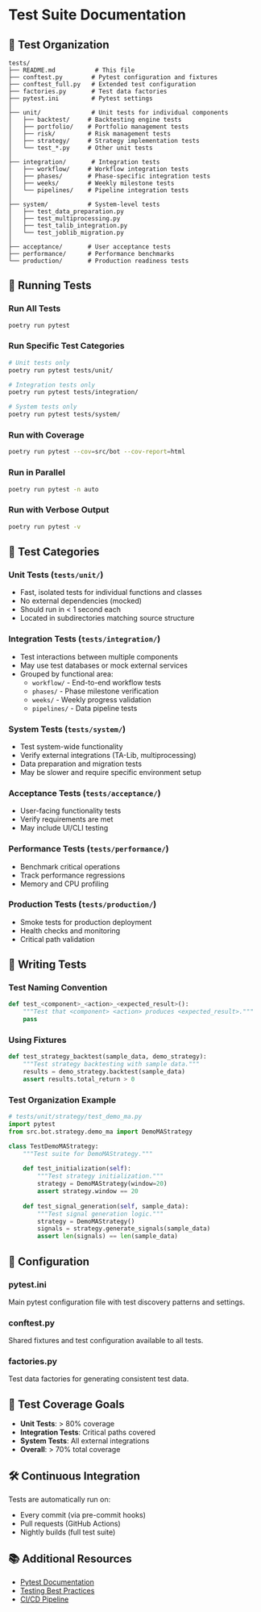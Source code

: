 # Test Suite Documentation

## 📂 Test Organization

```
tests/
├── README.md           # This file
├── conftest.py        # Pytest configuration and fixtures
├── conftest_full.py   # Extended test configuration
├── factories.py       # Test data factories
├── pytest.ini         # Pytest settings
│
├── unit/              # Unit tests for individual components
│   ├── backtest/     # Backtesting engine tests
│   ├── portfolio/    # Portfolio management tests
│   ├── risk/         # Risk management tests
│   ├── strategy/     # Strategy implementation tests
│   └── test_*.py     # Other unit tests
│
├── integration/       # Integration tests
│   ├── workflow/     # Workflow integration tests
│   ├── phases/       # Phase-specific integration tests
│   ├── weeks/        # Weekly milestone tests
│   └── pipelines/    # Pipeline integration tests
│
├── system/           # System-level tests
│   ├── test_data_preparation.py
│   ├── test_multiprocessing.py
│   ├── test_talib_integration.py
│   └── test_joblib_migration.py
│
├── acceptance/       # User acceptance tests
├── performance/      # Performance benchmarks
└── production/       # Production readiness tests
```

## 🚀 Running Tests

### Run All Tests
```bash
poetry run pytest
```

### Run Specific Test Categories
```bash
# Unit tests only
poetry run pytest tests/unit/

# Integration tests only
poetry run pytest tests/integration/

# System tests only
poetry run pytest tests/system/
```

### Run with Coverage
```bash
poetry run pytest --cov=src/bot --cov-report=html
```

### Run in Parallel
```bash
poetry run pytest -n auto
```

### Run with Verbose Output
```bash
poetry run pytest -v
```

## 🧪 Test Categories

### Unit Tests (`tests/unit/`)
- Fast, isolated tests for individual functions and classes
- No external dependencies (mocked)
- Should run in < 1 second each
- Located in subdirectories matching source structure

### Integration Tests (`tests/integration/`)
- Test interactions between multiple components
- May use test databases or mock external services
- Grouped by functional area:
  - `workflow/` - End-to-end workflow tests
  - `phases/` - Phase milestone verification
  - `weeks/` - Weekly progress validation
  - `pipelines/` - Data pipeline tests

### System Tests (`tests/system/`)
- Test system-wide functionality
- Verify external integrations (TA-Lib, multiprocessing)
- Data preparation and migration tests
- May be slower and require specific environment setup

### Acceptance Tests (`tests/acceptance/`)
- User-facing functionality tests
- Verify requirements are met
- May include UI/CLI testing

### Performance Tests (`tests/performance/`)
- Benchmark critical operations
- Track performance regressions
- Memory and CPU profiling

### Production Tests (`tests/production/`)
- Smoke tests for production deployment
- Health checks and monitoring
- Critical path validation

## 📝 Writing Tests

### Test Naming Convention
```python
def test_<component>_<action>_<expected_result>():
    """Test that <component> <action> produces <expected_result>."""
    pass
```

### Using Fixtures
```python
def test_strategy_backtest(sample_data, demo_strategy):
    """Test strategy backtesting with sample data."""
    results = demo_strategy.backtest(sample_data)
    assert results.total_return > 0
```

### Test Organization Example
```python
# tests/unit/strategy/test_demo_ma.py
import pytest
from src.bot.strategy.demo_ma import DemoMAStrategy

class TestDemoMAStrategy:
    """Test suite for DemoMAStrategy."""
    
    def test_initialization(self):
        """Test strategy initialization."""
        strategy = DemoMAStrategy(window=20)
        assert strategy.window == 20
    
    def test_signal_generation(self, sample_data):
        """Test signal generation logic."""
        strategy = DemoMAStrategy()
        signals = strategy.generate_signals(sample_data)
        assert len(signals) == len(sample_data)
```

## 🔧 Configuration

### pytest.ini
Main pytest configuration file with test discovery patterns and settings.

### conftest.py
Shared fixtures and test configuration available to all tests.

### factories.py
Test data factories for generating consistent test data.

## 🎯 Test Coverage Goals

- **Unit Tests**: > 80% coverage
- **Integration Tests**: Critical paths covered
- **System Tests**: All external integrations
- **Overall**: > 70% total coverage

## 🛠️ Continuous Integration

Tests are automatically run on:
- Every commit (via pre-commit hooks)
- Pull requests (GitHub Actions)
- Nightly builds (full test suite)

## 📚 Additional Resources

- [Pytest Documentation](https://docs.pytest.org/)
- [Testing Best Practices](../docs/DEVELOPMENT_GUIDELINES.md#testing)
- [CI/CD Pipeline](.github/workflows/test.yml)
